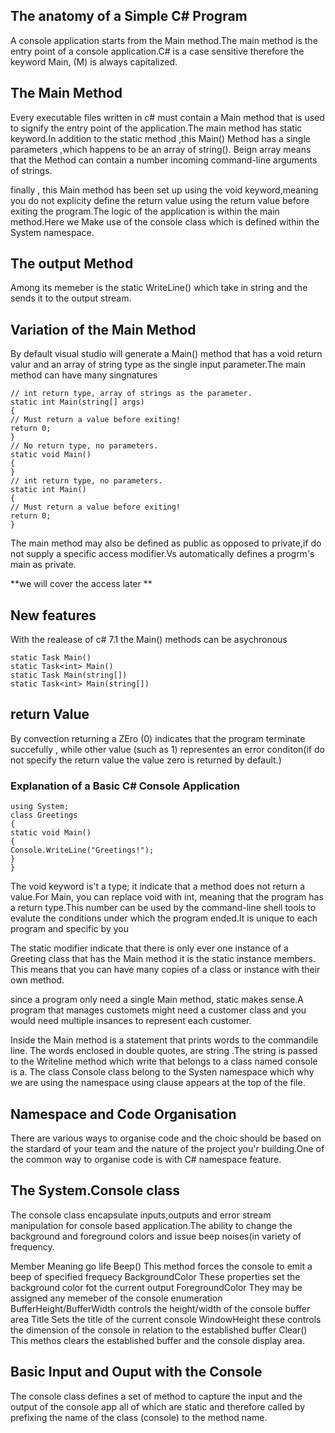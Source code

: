 ﻿## The anatomy of a Simple C# Program

A console application starts from the Main method.The main method is the entry point of a console 
application.C# is a case sensitive therefore the keyword Main, (M) is always capitalized.
## The Main Method 

Every executable files
written in c# must contain a Main method that is used to signify the entry point of the application.The main method has 
static keyword.In addition to the static method ,this Main() Method has a single parameters ,which happens to be an array of string().
Beign array means that the Method can contain a number incoming command-line arguments of strings.

finally , this Main method has been set up using the void keyword,meaning you do not explicity define the return value using the return 
value before exiting the program.The logic of the application is within the main method.Here we Make use of the console class which is defined 
within the System namespace.
## The output Method
Among its memeber is the static WriteLine() which take in string and the sends it to the output stream.

## Variation of the Main Method
By default visual studio will generate a Main() method that has a void return valur and an array of string
type as the single input parameter.The main method can have many singnatures

```Csharp
// int return type, array of strings as the parameter.
static int Main(string[] args)
{
// Must return a value before exiting!
return 0;
}
// No return type, no parameters.
static void Main()
{
}
// int return type, no parameters.
static int Main()
{
// Must return a value before exiting!
return 0;
}
````
The main method may also be defined as public as opposed to private,if do not supply a 
specific access modifier.Vs automatically defines a progrm's main as private.

**we will cover the access later **

## New features 
With the realease of c# 7.1 the Main() methods can be asychronous 
```Csharp
static Task Main()
static Task<int> Main()
static Task Main(string[])
static Task<int> Main(string[])
```
## return Value 
By convection returning a ZEro (0) indicates that the program terminate succefully , while other value (such as 1) representes 
an error conditon(if do not specify the return value the value zero is returned by default.)

### Explanation of a Basic C#  Console Application
```Csharp
using System;
class Greetings
{
static void Main()
{
Console.WriteLine("Greetings!");
}
}
```
The void keyword is't a type; it indicate that a method does not return a value.For Main, you can replace
void with int, meaning that the program has a return type.This number can be used by the command-line shell tools to 
evalute the conditions under which the program ended.It is unique to each program and specific by you 

The static modifier indicate that there is only ever one instance of a Greeting class that has the Main method
it is the static instance members. This means that you can have many copies of a class or instance with their own method.

since a program only need  a single Main method, static makes sense.A program that manages customets  might need a customer class
and you would need multiple insances to represent each customer.

Inside the Main method is a statement that prints words to the commandile line. The words enclosed in double
quotes, are string .The string is passed to the Writeline method which write that belongs to a class  named console is a.
The class Console class belong to the Systen namespace which why we are using the namespace using clause appears at the top of the file.
 
 
 ## Namespace and Code Organisation 
 There are various ways to organise code and the choic should be based on the stardard of your team and the 
 nature of the project you'r building.One of the common way to organise code is with C# namespace feature.
 
 The System.Console class
 -------------------------
 The console class encapsulate inputs,outputs and error stream manipulation for console
 based application.The ability to change the background and foreground colors and issue beep 
 noises(in variety of frequency.
 
 Member                                       Meaning go life
 Beep()                    This method forces the console to emit a beep of specified frequecy
 BackgroundColor           These properties set the background color fot the current output
 ForegroundColor            They may be assigned any memeber of the console enumeration
 BufferHeight/BufferWidth   controls the height/width of the console buffer area
 Title                       Sets the title of the current console
 WindowHeight                these controls the dimension of the console in relation to the established buffer
 Clear()                     This methos clears the established buffer and the console display area.
 
 Basic Input and Ouput with the Console
 ---------------------------------------
 The console class defines a set of method to capture the input and the output of the console app
 all of which are static and therefore called by prefixing the name of the class (console) to the method name.